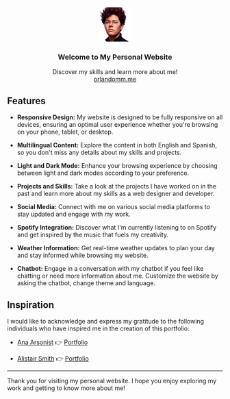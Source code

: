 <!-- PROJECT LOGO -->
<br />
<p align="center">
  <a href="your_website_url">
    <img src="src/assets/images/me.webp" alt="Logo" width="80" height="80">
  </a>

  <h3 align="center">Welcome to My Personal Website</h3>

  <p align="center">
    Discover my skills and learn more about me!
    <br />
    <a href="https://orlandomm.me">orlandomm.me</a>
  </p>
</p>

<!-- FEATURES -->

## Features

- **Responsive Design:** My website is designed to be fully responsive on all devices, ensuring an optimal user experience whether you're browsing on your phone, tablet, or desktop.

- **Multilingual Content:** Explore the content in both English and Spanish, so you don't miss any details about my skills and projects.

- **Light and Dark Mode:** Enhance your browsing experience by choosing between light and dark modes according to your preference.

- **Projects and Skills:** Take a look at the projects I have worked on in the past and learn more about my skills as a web designer and developer.

- **Social Media:** Connect with me on various social media platforms to stay updated and engage with my work.

- **Spotify Integration:** Discover what I'm currently listening to on Spotify and get inspired by the music that fuels my creativity.

- **Weather Information:** Get real-time weather updates to plan your day and stay informed while browsing my website.

- **Chatbot:** Engage in a conversation with my chatbot if you feel like chatting or need more information about me. Customize the website by asking the chatbot, change theme and language.

<!-- INSPIRATION -->

## Inspiration

I would like to acknowledge and express my gratitude to the following individuals who have inspired me in the creation of this portfolio:

- [Ana Arsonist](https://github.com/AnaArsonist) 👉 [Portfolio](https://www.anahoward.me)

- [Alistair Smith](https://github.com/alii) 👉 [Portfolio](https://alistair.sh)


<hr />

Thank you for visiting my personal website. I hope you enjoy exploring my work and getting to know more about me!
